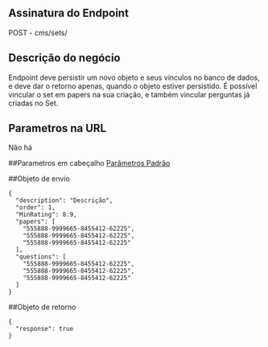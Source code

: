 ## Assinatura do Endpoint

POST - cms/sets/

## Descrição do negócio
Endpoint deve persistir um novo objeto e seus vínculos no banco de dados, e deve dar o retorno apenas, quando o objeto estiver persistido.
É possível vincular o set em papers na sua criação, e também vincular perguntas já criadas no Set.

## Parametros na URL
Não há

##Parametros em cabeçalho
[Parâmetros Padrão](/API-\(Endpoints\)/Parâmetros-Padrão)

##Objeto de envio
```
{
  "description": "Descrição",
  "order": 1,
  "MinRating": 8.9,
  "papers": [
    "555888-9999665-8455412-62225",
    "555888-9999665-8455412-62225",
    "555888-9999665-8455412-62225"
  ],
  "questions": [
    "555888-9999665-8455412-62225",
    "555888-9999665-8455412-62225",
    "555888-9999665-8455412-62225"
  ]
}
```

##Objeto de retorno

```
{
  "response": true
}
```